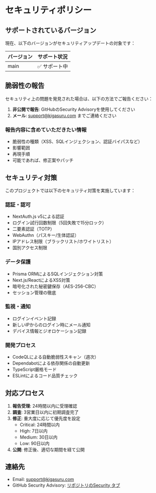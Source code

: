 # セキュリティポリシー

## サポートされているバージョン

現在、以下のバージョンがセキュリティアップデートの対象です：

| バージョン | サポート状況 |
| ------- | ---------- |
| main    | ✅ サポート中 |

## 脆弱性の報告

セキュリティ上の問題を発見された場合は、以下の方法でご報告ください：

1. **非公開で報告**: GitHubのSecurity Advisoryを使用してください
2. **メール**: support@kigasuru.com までご連絡ください

### 報告内容に含めていただきたい情報

- 脆弱性の種類（XSS、SQLインジェクション、認証バイパスなど）
- 影響範囲
- 再現手順
- 可能であれば、修正案やパッチ

## セキュリティ対策

このプロジェクトでは以下のセキュリティ対策を実施しています：

### 認証・認可
- NextAuth.js v5による認証
- ログイン試行回数制限（5回失敗で15分ロック）
- 二要素認証（TOTP）
- WebAuthn（パスキー/生体認証）
- IPアドレス制限（ブラックリスト/ホワイトリスト）
- 国別アクセス制限

### データ保護
- Prisma ORMによるSQLインジェクション対策
- Next.js/ReactによるXSS対策
- 暗号化された秘密鍵保存（AES-256-CBC）
- セッション管理の徹底

### 監視・通知
- ログインイベント記録
- 新しいIPからのログイン時にメール通知
- デバイス情報とジオロケーション記録

### 開発プロセス
- CodeQLによる自動脆弱性スキャン（週次）
- Dependabotによる依存関係の自動更新
- TypeScript厳格モード
- ESLintによるコード品質チェック

## 対応プロセス

1. **報告受理**: 24時間以内に受理確認
2. **調査**: 3営業日以内に初期調査完了
3. **修正**: 重大度に応じて優先度を設定
   - Critical: 24時間以内
   - High: 7日以内
   - Medium: 30日以内
   - Low: 90日以内
4. **公開**: 修正後、適切な期間を経て公開

## 連絡先

- Email: support@kigasuru.com
- GitHub Security Advisory: [リポジトリのSecurity タブ](https://github.com/miyagawakiyomi/kigasuru/security)
